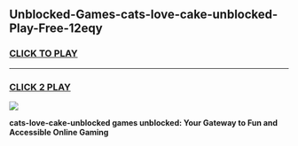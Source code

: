 
## Unblocked-Games-cats-love-cake-unblocked-Play-Free-12eqy
<h3>
<a href="https://premium76.site?title=cats-love-cake-unblocked&ref=10A">CLICK TO PLAY</a></h3>
<hr>

<h3>
<a href="https://premium76.site?title=cats-love-cake-unblocked&ref=10A">CLICK 2 PLAY</a>
  
</h3>

<a href="https://premium76.site?title=cats-love-cake-unblocked&ref=10A"><img src="https://clearcache.store/games.png"></a>


**cats-love-cake-unblocked games unblocked: Your Gateway to Fun and Accessible Online Gaming**

